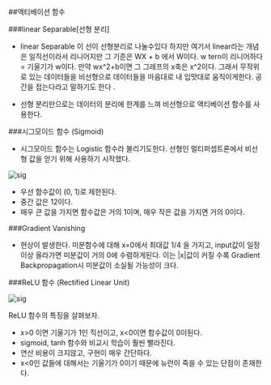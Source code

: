 ##액티베이션 함수


###linear Separable[선형 분리]
 - linear Separable 이 선이 선형분리로 나눌수있다 하지만 여기서 linear라는 개념은 일직선이라서 리니어지만 그 기준은 WX + b 에서 W이다. 
 w tern이 리니어하다 = 기울기가 w이다. 만약 wx^2+b이면 그 그래프의 x축은 x^2이다.  그래서 무작위로 있는 데이터들을 비선형으로 데이터들을 마음대로 내 입맛대로 움직이게한다. 
 공간을 접는다라고 말하기도 한다 . 
 
- 선형 분리만으로는 데이터의 분리에 한계를 느껴 비선형으로 액티베이션 함수를 사용한다.

 

###시그모이드 함수 (Sigmoid)

- 시그모이드 함수는 Logistic 함수라 불리기도한다. 선형인 멀티퍼셉트론에서 비선형 값을 얻기 위해 사용하기 시작했다. 


![sig](https://mlnotebook.github.io/img/transferFunctions/sigmoid.png) 

- 우선 함수값이 (0, 1)로 제한된다.
- 중간 값은 12이다.
- 매우 큰 값을 가지면 함수값은 거의 1이며, 매우 작은 값을 가지면 거의 0이다.

###Gradient Vanishing
- 현상이 발생한다. 미분함수에 대해 x=0에서 최대값 1/4 을 가지고, input값이 일정이상 올라가면 미분값이 거의 0에 수렴하게된다. 이는 |x|값이 커질 수록 Gradient Backpropagation시 미분값이 소실될 가능성이 크다.



###ReLU 함수 (Rectified Linear Unit)


![sig](https://mlnotebook.github.io/img/transferFunctions/relu.png) 

ReLU 함수의 특징을 살펴보자.

- x>0 이면 기울기가 1인 직선이고, x<0이면 함수값이 0이된다.
- sigmoid, tanh 함수와 비교시 학습이 훨씬 빨라진다.
- 연산 비용이 크지않고, 구현이 매우 간단하다.
- x<0인 값들에 대해서는 기울기가 0이기 때문에 뉴런이 죽을 수 있는 단점이 존재한다.